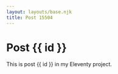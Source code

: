 ```yaml
---
layout: layouts/base.njk
title: Post 15504
---
```


# Post {{ id }}

This is post {{ id }} in my Eleventy project.

